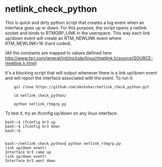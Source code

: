 # netlink_check_python

This is quick and dirty python script that creates a log event when an interface goes up or down.
For this purpose, the script opens a netlink socket and binds to RTMGRP_LINK in the userspace.
This way each link up/down event will create an RTM_NEWLINK event where RTM_NEWLINK=16 (hard coded).

(All the constants are mapped to values defined here http://www.tsri.com/jeneral/init/include/linux/rtnetlink.h/source/SOURCE-rtnetlink.h.html)

It's a blocking script that will output whenever there is a link up/down event and will report the interface associated with the event.
To run it:

```shell
    git clone https://github.com/akshshar/netlink_check_python.git

    cd netlink_check_python/

    python netlink_rtmgrp.py 
```


To test it, try an ifconfig up/down on any linux interface:

```shell
bash:~$ ifconfig br3 up
bash:~$ ifconfig br3 down
bash:~$ 


bash:~/netlink_check_python$ python netlink_rtmgrp.py 
link up/down event!
Interface br3 came up
link up/down event!
Interface br3 went down

```
